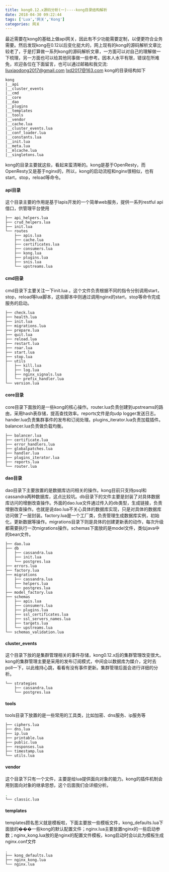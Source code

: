 ```yaml
---
title: kong0.12.x源码分析(一)----kong目录结构解析
date: 2018-04-30 09:22:44
tags: ['Lua','网关','Kong']
categories: 网关
---
```


最近需要在kong的基础上做api网关，因此有不少功能需要定制，以便更符合业务需要。然后发现kong在0.12以后变化挺大的，网上现有的kong的源码解析文章比较老了，于是打算做一系列kong的源码解析文章，一方面可以对自己的理解做一下梳理，另一方面也可以给其他同事做一些参考。因本人水平有限，错误在所难免，欢迎各位在下面留言，也可以通过邮箱和我交流: liuxiaodong2017@gmail.com lxd2017@163.com
kong的目录结构如下

```shell
kong
|__api
|__cluster_events
|__cmd
|__core
|__dao
|__plugins
|__templates
|__tools
|__vendor
|__cache.lua
|__cluster_events.lua
|__conf_loader.lua
|__constants.lua
|__init.lua
|__meta.lua
|__mlcache.lua
|__singletons.lua
```
kong的目录主要就这些，看起来蛮清晰的。kong是基于OpenResty，而OpenResty又是基于nginx的，所以，kong的启动流程和nginx很相似，也有start，stop，reload等命令。
#### api目录
这个目录主要的作用是基于lapis开发的一个简单web服务，提供一系列restful api借口，供管理平台使用
```shell
├── api_helpers.lua 
├── crud_helpers.lua
├── init.lua
└── routes
    ├── apis.lua
    ├── cache.lua
    ├── certificates.lua
    ├── consumers.lua
    ├── kong.lua
    ├── plugins.lua
    ├── snis.lua
    └── upstreams.lua
```
#### cmd目录
cmd目录下主要关注一下init.lua 。这个文件负责根据不同的指令分别调用start，stop，reload等lua脚本，这些脚本中则通过调用nginx的start，stop等命令完成服务的启动。
```shell
├── check.lua
├── health.lua
├── init.lua
├── migrations.lua
├── prepare.lua
├── quit.lua
├── reload.lua
├── restart.lua
├── roar.lua
├── start.lua
├── stop.lua
├── utils
│   ├── kill.lua
│   ├── log.lua
│   ├── nginx_signals.lua
│   └── prefix_handler.lua
└── version.lua
```
#### core目录
core目录下面放的是一些kong的核心操作。router.lua负责创建到upstreams的路由，采用hash表存储，提高查找效率。reports文件是向udp logger发送日志。hander.lua负责集群事件的发布和订阅处理。plugins_iterator.lua负责加载插件。balancer.lua负责做负载均衡。
```shell
├── balancer.lua
├── certificate.lua
├── error_handlers.lua
├── globalpatches.lua
├── handler.lua
├── plugins_iterator.lua
├── reports.lua
└── router.lua
```
#### dao目录
dao目录下主要放置的是数据库访问相关的操作。kong目前只支持psql和cassandra两种数据库，这点比较坑。db目录下的文件主要是封装了对具体数据库访问的增删改查操作。外面的dao.lua文件通过传入的db类型，生成链接，负责增删改查操作。也就是说dao.lua不关心具体的数据库实现，只是对具体的数据库访问做了一层封装。factory.lua是一个工厂类，负责管理生成数据库实例，初始化，更新数据等操作。migrations目录下则是具体的创建更新表的动作，每次升级都需要执行一次migrations操作。schemas下面放的是model文件，类似java中的bean文件。
```shell
├── dao.lua
├── db
│   ├── cassandra.lua
│   ├── init.lua
│   └── postgres.lua
├── errors.lua
├── factory.lua
├── migrations
│   ├── cassandra.lua
│   ├── helpers.lua
│   └── postgres.lua
├── model_factory.lua
├── schemas
│   ├── apis.lua
│   ├── consumers.lua
│   ├── plugins.lua
│   ├── ssl_certificates.lua
│   ├── ssl_servers_names.lua
│   ├── targets.lua
│   └── upstreams.lua
└── schemas_validation.lua

```
#### cluster_events
这个目录下放的是集群管理相关的事件存储，kong0.12.x后的集群管理改变很大。kong的集群管理主要是采用的发布订阅模式，中间会以数据库为媒介，定时去poll一下，以此维持心跳，看看有没有事件更新。集群管理后面会进行详细的分析。
```shell
└── strategies
    ├── cassandra.lua
    └── postgres.lua

```

#### tools
tools目录下放置的是一些常用的工具类，比如加密、dns服务、ip服务等
```shell
├── ciphers.lua
├── dns.lua
├── ip.lua
├── printable.lua
├── public.lua
├── responses.lua
├── timestamp.lua
└── utils.lua

```
#### vendor
这个目录下只有一个文件，主要是给lua提供面向对象的能力。kong的插件机制会用到面向对象的继承思想，这个后面我们会详细分析。
```bash
.
└── classic.lua
```
#### templates
templates顾名思义就是模板啦，下面主要放一些模板文件，kong_defaults.lua下面放的���一些kong的默认配置文件；nginx.lua主要放置nginx的一些启动参数；nginx_kong.lua放的是nginx的配置文件模板，kong启动时会以此为模板生成nginx.conf文件
```shell
.
├── kong_defaults.lua
├── nginx_kong.lua
└── nginx.lua

```




